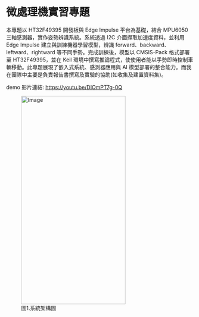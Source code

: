 # 微處理機實習專題
本專題以 HT32F49395 開發板與 Edge Impulse 平台為基礎，結合 MPU6050 三軸感測器，實作姿勢辨識系統。系統透過 I2C 介面擷取加速度資料，並利用 Edge Impulse 建立與訓練機器學習模型，辨識 forward、backward、leftward、rightward 等不同手勢。完成訓練後，模型以 CMSIS-Pack 格式部署至 HT32F49395，並在 Keil 環境中撰寫推論程式，使使用者能以手勢即時控制車輛移動。此專題展現了嵌入式系統、感測器應用與 AI 模型部署的整合能力。而我在團隊中主要是負責報告書撰寫及實驗的協助(如收集及建置資料集)。

demo 影片連結: https://youtu.be/DIOmPT7g-0Q
<figure>
  <img width="280" height="559" alt="Image" src="https://github.com/user-attachments/assets/1e15e2f3-78f1-44ae-b4d2-21414387e805" />
  <figcaption>圖1.系統架構圖</figcaption>
</figure>
